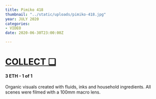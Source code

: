```yaml
---
title: Pimiko 418
thumbnail: "../static/uploads/pimiko-418.jpg"
year: JULY 2020
categories:
- VIDEO
date: 2020-06-30T23:00:00Z

---
```

# [COLLECT ❑](https://knownorigin.io/gallery/197125-pimiko-418 "Pimiko 418")

#### **3 ETH  - 1 of 1**

Organic visuals created with fluids, inks and household ingredients. All scenes were filmed with a 100mm macro lens.